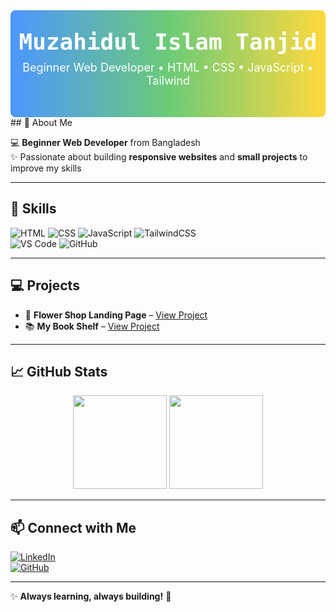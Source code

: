 <div align="center" style="background: linear-gradient(90deg, #4D96FF, #6BCB77, #FFD93D); padding: 30px 0; border-radius: 8px;">
  <h1 style="color: white; font-family: 'Fira Code', monospace; font-size: 36px; margin: 0;">
    Muzahidul Islam Tanjid
  </h1>
  <p style="color: white; font-size: 18px; margin-top: 10px;">
    Beginner Web Developer • HTML • CSS • JavaScript • Tailwind
  </p>
</div>
## 🌟 About Me

💻 **Beginner Web Developer** from Bangladesh  
✨ Passionate about building **responsive websites** and **small projects** to improve my skills  

---

## 🚀 Skills

![HTML](https://img.shields.io/badge/HTML-FF6B6B?style=for-the-badge&logo=html5&logoColor=white) 
![CSS](https://img.shields.io/badge/CSS-FFD93D?style=for-the-badge&logo=css3&logoColor=white) 
![JavaScript](https://img.shields.io/badge/JavaScript-6BCB77?style=for-the-badge&logo=javascript&logoColor=black) 
![TailwindCSS](https://img.shields.io/badge/TailwindCSS-4D96FF?style=for-the-badge&logo=tailwind-css&logoColor=white)  
![VS Code](https://img.shields.io/badge/VSCode-9B59B6?style=for-the-badge&logo=visual-studio-code&logoColor=white) 
![GitHub](https://img.shields.io/badge/GitHub-34495E?style=for-the-badge&logo=github)

---

## 💻 Projects

- 🌸 **Flower Shop Landing Page** – [View Project](https://mitanjid.github.io/PH-assignment-02/)  
- 📚 **My Book Shelf** – [View Project](https://mitanjid.github.io/my_bookshelf-/)  

---

## 📈 GitHub Stats

<div align="center">
<img height="150" src="https://github-readme-stats.vercel.app/api?username=mitanjid&show_icons=true&theme=radical&count_private=true&bg_color=1e1e2f&title_color=FF6B6B&icon_color=FFD93D&text_color=6BCB77" /> 
<img height="150" src="https://github-readme-stats.vercel.app/api/top-langs/?username=mitanjid&layout=compact&theme=radical&bg_color=1e1e2f&title_color=FF6B6B&text_color=6BCB77" />
</div>

---

## 📫 Connect with Me

[![LinkedIn](https://img.shields.io/badge/-LinkedIn-1DA1F2?style=for-the-badge&logo=linkedin&logoColor=white)](https://www.linkedin.com/in/muzahidul-islam-18b8b5329/)  
[![GitHub](https://img.shields.io/badge/-GitHub-34495E?style=for-the-badge&logo=github&logoColor=white)](https://github.com/mitanjid)

---

✨ **Always learning, always building!** 🌟
